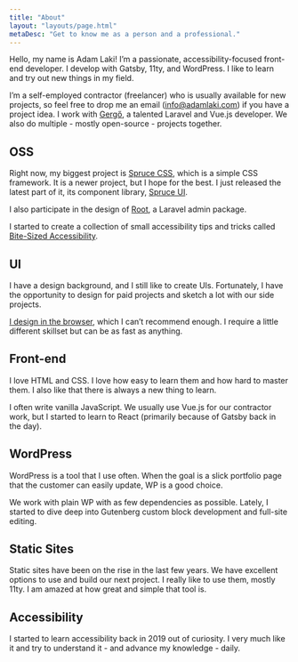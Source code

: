 ```yaml
---
title: "About"
layout: "layouts/page.html"
metaDesc: "Get to know me as a person and a professional."
---
```


Hello, my name is Adam Laki! I’m a passionate, accessibility-focused front-end developer. I develop with Gatsby, 11ty, and WordPress. I like to learn and try out new things in my field.

I’m a self-employed contractor (freelancer) who is usually available for new projects, so feel free to drop me an email ([info@adamlaki.com](mailto:info@adamlaki.com)) if you have a project idea. I work with [Gergő](https://twitter.com/_iamgergo), a talented Laravel and Vue.js developer. We also do multiple - mostly open-source - projects together.

## OSS

Right now, my biggest project is [Spruce CSS](https://sprucecss.com/), which is a simple CSS framework. It is a newer project, but I hope for the best. I just released the latest part of it, its component library, [Spruce UI](https://sprucecss.com/ui/getting-started/introduction).

I also participate in the design of [Root](https://root.conedevelopment.com/), a Laravel admin package.

I started to create a collection of small accessibility tips and tricks called [Bite-Sized Accessibility](https://bite-sized-a11y.com/).

## UI

I have a design background, and I still like to create UIs. Fortunately, I have the opportunity to design for paid projects and sketch a lot with our side projects.

[I design in the browser](https://pineco.de/designing-in-the-browser/), which I can’t recommend enough. I require a little different skillset but can be as fast as anything.

## Front-end

I love HTML and CSS. I love how easy to learn them and how hard to master them. I also like that there is always a new thing to learn.

I often write vanilla JavaScript. We usually use Vue.js for our contractor work, but I started to learn to React (primarily because of Gatsby back in the day).

## WordPress

WordPress is a tool that I use often. When the goal is a slick portfolio page that the customer can easily update, WP is a good choice.

We work with plain WP with as few dependencies as possible. Lately, I started to dive deep into Gutenberg custom block development and full-site editing.

## Static Sites

Static sites have been on the rise in the last few years. We have excellent options to use and build our next project. I really like to use them, mostly 11ty. I am amazed at how great and simple that tool is.

## Accessibility

I started to learn accessibility back in 2019 out of curiosity. I very much like it and try to understand it - and advance my knowledge - daily.
